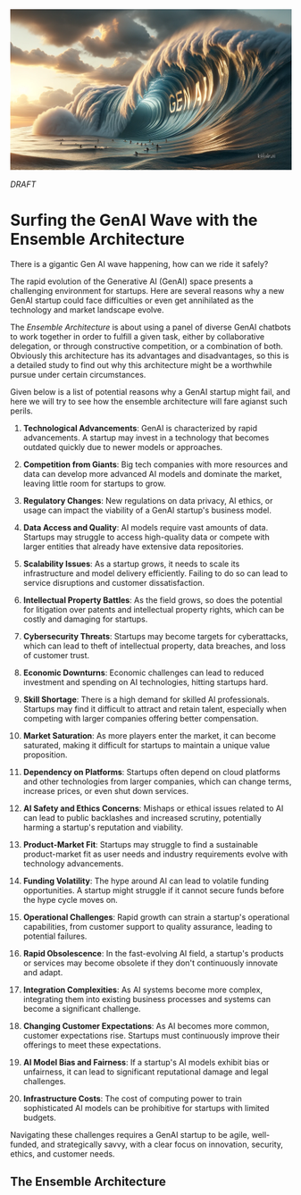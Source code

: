 <banner class="page-header" role="banner">
  <img src="../assets/images/agi/surfing_genai2.webp" alt="Banner Image" style="">
</banner>

*DRAFT*

# Surfing the GenAI Wave with the Ensemble Architecture

There is a gigantic Gen AI wave happening, how can we ride it safely?

The rapid evolution of the Generative AI (GenAI) space presents a challenging environment for startups. Here are several reasons why a new GenAI startup could face difficulties or even get annihilated as the technology and market landscape evolve.

The *Ensemble Architecture* is about using a panel of diverse GenAI chatbots to work together in order to fulfill a given task, either by collaborative delegation, or through constructive competition, or a combination of both. Obviously this architecture has its advantages and disadvantages, so this is a detailed study to find out why this architecture might be a worthwhile pursue under certain circumstances.

Given below is a list of potential reasons why a GenAI startup might fail, and here we will try to see how the ensemble architecture will fare agianst such perils.

1. **Technological Advancements**: GenAI is characterized by rapid advancements. A startup may invest in a technology that becomes outdated quickly due to newer models or approaches.

2. **Competition from Giants**: Big tech companies with more resources and data can develop more advanced AI models and dominate the market, leaving little room for startups to grow.

3. **Regulatory Changes**: New regulations on data privacy, AI ethics, or usage can impact the viability of a GenAI startup's business model.

4. **Data Access and Quality**: AI models require vast amounts of data. Startups may struggle to access high-quality data or compete with larger entities that already have extensive data repositories.

5. **Scalability Issues**: As a startup grows, it needs to scale its infrastructure and model delivery efficiently. Failing to do so can lead to service disruptions and customer dissatisfaction.

6. **Intellectual Property Battles**: As the field grows, so does the potential for litigation over patents and intellectual property rights, which can be costly and damaging for startups.

7. **Cybersecurity Threats**: Startups may become targets for cyberattacks, which can lead to theft of intellectual property, data breaches, and loss of customer trust.

8. **Economic Downturns**: Economic challenges can lead to reduced investment and spending on AI technologies, hitting startups hard.

9. **Skill Shortage**: There is a high demand for skilled AI professionals. Startups may find it difficult to attract and retain talent, especially when competing with larger companies offering better compensation.

10. **Market Saturation**: As more players enter the market, it can become saturated, making it difficult for startups to maintain a unique value proposition.

11. **Dependency on Platforms**: Startups often depend on cloud platforms and other technologies from larger companies, which can change terms, increase prices, or even shut down services.

12. **AI Safety and Ethics Concerns**: Mishaps or ethical issues related to AI can lead to public backlashes and increased scrutiny, potentially harming a startup's reputation and viability.

13. **Product-Market Fit**: Startups may struggle to find a sustainable product-market fit as user needs and industry requirements evolve with technology advancements.

14. **Funding Volatility**: The hype around AI can lead to volatile funding opportunities. A startup might struggle if it cannot secure funds before the hype cycle moves on.

15. **Operational Challenges**: Rapid growth can strain a startup's operational capabilities, from customer support to quality assurance, leading to potential failures.

16. **Rapid Obsolescence**: In the fast-evolving AI field, a startup's products or services may become obsolete if they don't continuously innovate and adapt.

17. **Integration Complexities**: As AI systems become more complex, integrating them into existing business processes and systems can become a significant challenge.

18. **Changing Customer Expectations**: As AI becomes more common, customer expectations rise. Startups must continuously improve their offerings to meet these expectations.

19. **AI Model Bias and Fairness**: If a startup's AI models exhibit bias or unfairness, it can lead to significant reputational damage and legal challenges.

20. **Infrastructure Costs**: The cost of computing power to train sophisticated AI models can be prohibitive for startups with limited budgets.

Navigating these challenges requires a GenAI startup to be agile, well-funded, and strategically savvy, with a clear focus on innovation, security, ethics, and customer needs.

## The Ensemble Architecture



<!-- <banner class="page-header" role="banner">
  <img src="../assets/images/q3.webp" alt="Banner Image">
</banner> -->
